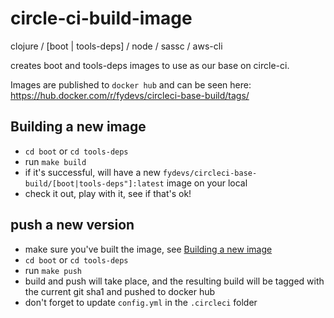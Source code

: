 # circle-ci-build-image
clojure / [boot | tools-deps] / node / sassc / aws-cli

creates boot and tools-deps images to use as our base on circle-ci.

Images are published to `docker hub` and can be seen here: https://hub.docker.com/r/fydevs/circleci-base-build/tags/

## Building a new image

- `cd boot` or `cd tools-deps`
- run `make build`
- if it's successful, will have a new `fydevs/circleci-base-build/[boot|tools-deps"]:latest` image on your local
- check it out, play with it, see if that's ok!

## push a new version

- make sure you've built the image, see [Building a new image](#building-a-new-image)
- `cd boot` or `cd tools-deps` 
- run `make push`
- build and push will take place, and the resulting build will be tagged with the current git sha1 and pushed to docker hub
- don't forget to update `config.yml` in the `.circleci` folder
